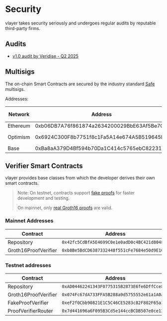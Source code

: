 # Security

vlayer takes security seriously and undergoes regular audits by reputable third-party firms.

## Audits

- [v1.0 audit by Veridise - Q2 2025](/static/audits/audit-2025-q2-veridise.pdf)

## Multisigs

The on-chain Smart Contracts are secured by the industry standard [Safe](https://safe.global/wallet) multisigs.

Addresses:

| Network   | Address                                    | Explorer Link                                                                                              |
|-----------|--------------------------------------------|------------------------------------------------------------------------------------------------------------|
| Ethereum  | 0xb06DB7A76f861874a2634200029BbE63Af5Be7CC | [Etherscan](https://etherscan.io/address/0xb06DB7A76f861874a2634200029BbE63Af5Be7CC)                       |
| Optimism  | 0x6924C300F8b7751f8c1Fa5A14e674A5B519645E1 | [Optimistic Etherscan](https://optimistic.etherscan.io/address/0x6924C300F8b7751f8c1Fa5A14e674A5B519645E1) |
| Base      | 0xBa8aA379D4Bf594b70Da1C414c5765ebC8223174 | [Basescan](https://basescan.org/address/0xBa8aA379D4Bf594b70Da1C414c5765ebC8223174)                        |

## Verifier Smart Contracts

vlayer provides base classes from which the developer derives their own smart contracts.

> Note: On testnet, contracts support [fake proofs](../getting-started/dev-and-production.md#fake-mode) for faster development and testing.
>
> On mainnet, only [real Groth16 proofs](../getting-started/dev-and-production.md#groth16-mode) are valid.

### Mainnet Addresses

| Contract               | Address                                      |
|------------------------|----------------------------------------------|
| Repository             | `0x42fc5CdBfA5E4699C0e1e0adD0c4BC421d80482F` |
| Groth16ProofVerifier   | `0xb8Be5BdCD6387332448f551cFe7684e50d9E108C` |

### Testnet addresses

| Contract               | Address                                      |
|------------------------|----------------------------------------------|
| Repository             | `0xAD04462241343F0775315B2873E6fe6DffCce831` |
| Groth16ProofVerifier   | `0x074Fc67dA733FFA5B288a9d5755552e61a1A0a06` |
| FakeProofVerifier      | `0xeF2f0Cbb90821E1C5C46CE5283c82F802F65a3f3` |
| ProofVerifierRouter    | `0x7d441696a6F095B3Cd5e144ccBCDB507e0ce124e` |

